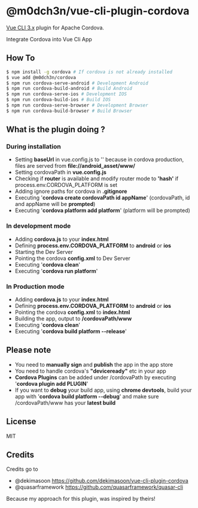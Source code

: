 # @m0dch3n/vue-cli-plugin-cordova
[Vue CLI 3.x](https://github.com/vuejs/vue-cli) plugin for Apache Cordova.

Integrate Cordova into Vue Cli App

## How To
```sh
$ npm install -g cordova # If cordova is not already installed
$ vue add @m0dch3n/cordova
$ npm run cordova-serve-android # Development Android
$ npm run cordova-build-android # Build Android
$ npm run cordova-serve-ios # Development IOS
$ npm run cordova-build-ios # Build IOS
$ npm run cordova-serve-browser # Development Browser
$ npm run cordova-build-browser # Build Browser
```
## What is the plugin doing ?
### During installation

* Setting **baseUrl** in vue.config.js to '' because in cordova production, files are served from **file://android_asset/www/** 
* Setting cordovaPath in **vue.config.js** 
* Checking if **router** is available and modify router mode to **'hash'** if process.env.CORDOVA_PLATFORM is set
* Adding ignore paths for cordova in **.gitignore**
* Executing '**cordova create cordovaPath id appName**' (cordovaPath, id and appName will be **prompted**)
* Executing '**cordova platform add platform**' (platform will be prompted) 

### In development mode

* Adding **cordova.js** to your **index.html**
* Defining **process.env.CORDOVA_PLATFORM** to **android** or **ios**
* Starting the Dev Server
* Pointing the cordova **config.xml** to Dev Server
* Executing '**cordova clean**'
* Executing '**cordova run platform**'

### In Production mode
* Adding **cordova.js** to your **index.html**
* Defining **process.env.CORDOVA_PLATFORM** to **android** or **ios**
* Pointing the cordova **config.xml** to **index.html**
* Building the app, output to **/cordovaPath/www**
* Executing '**cordova clean**'
* Executing '**cordova build platform  --release**'

## Please note

* You need to **manually sign** and **publish** the app in the app store
* You need to handle cordova's **"deviceready"** etc in your app
* **Cordova Plugins** can be added under /cordovaPath by executing '**cordova plugin add PLUGIN**' 
* If you want to **debug** your build app, using **chrome devtools**, build your app with '**cordova build platform --debug**' and make sure /cordovaPath/www has your **latest build**

## License

MIT

## Credits

Credits go to 
* @dekimasoon https://github.com/dekimasoon/vue-cli-plugin-cordova
* @quasarframework https://github.com/quasarframework/quasar-cli

Because my approach for this plugin, was inspired by theirs!
